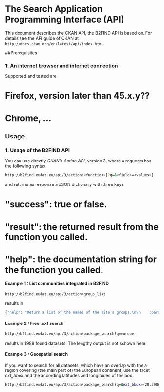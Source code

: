 # The Search Application Programming Interface (API)
This document describes the CKAN API, the B2FIND API is based on. For details see the API guide of CKAN at `http://docs.ckan.org/en/latest/api/index.html`. 

##Prerequisites

### 1. An internet browser and internet connection
Supported and tested are
# Firefox, version later than 45.x.y??
# Chrome, ...

## Usage

### 1. Usage of the B2FIND API

You can use directly *CKAN’s Action API*, version 3, where a requests has the following syntax 
```sh
http://b2find.eudat.eu/api/3/action/<function>[?q=&<field>=<values>]
```
and returns as response a JSON dictionary with three keys:
# "success": true or false.
# "result": the returned result from the function you called.
# "help": the documentation string for the function you called.

#### Example 1 : List communities integrated in B2FIND

```sh
http://b2find.eudat.eu/api/3/action/group_list
```
results in
```sh
{"help": "Return a list of the names of the site's groups.\n\n    :param order_by: the field to sort the list by, must be ``'name'`` or\n      ``'packages'`` (optional, default: ``'name'``) Deprecated use sort.\n    :type order_by: string\n    :param sort: sorting of the search results.  Optional.  Default:\n        \"name asc\" string of field name and sort-order. The allowed fields are\n        'name' and 'packages'\n    :type sort: string\n    :param groups: a list of names of the groups to return, if given only\n        groups whose names are in this list will be returned (optional)\n    :type groups: list of strings\n    :param all_fields: return full group dictionaries instead of  just names\n        (optional, default: ``False``)\n    :type all_fields: boolean\n\n    :rtype: list of strings\n\n    ", "success": true, "result": ["aleph", "b2share", "cessda", "clarin", "dariah", "datacite", "earlinet", "enes", "gbif", "ist", "ivoa", "narcis", "pandata", "pdc", "sdl", "theeuropeanlibrary"]}
```

#### Example 2 : Free text search

```sh
http://b2find.eudat.eu/api/3/action/package_search?q=europe
```
results in 1988 found datasets. The lengthy output is not schown here.

#### Example 3 : Geospatial search 
If you want to search for all datasets, which have an overlap with the a region covering (the main part of) the European continent, use the facet *ext_bbox* and the according latitudes and longitudes of the box :

```sh
http://b2find.eudat.eu/api/3/action/package_search?q=&ext_bbox=-20.390625%2C30.751277776257812%2C45%2C60.930432202923335
```

